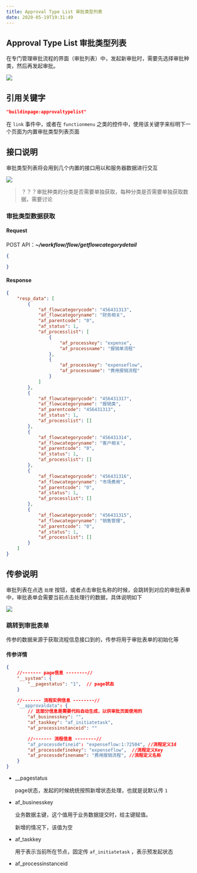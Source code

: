 ```yaml
---
title: Approval Type List 审批类型列表
date: 2020-05-19T19:31:49
---
```


## Approval Type List 审批类型列表

在专门管理审批流程的界面（审批列表）中，发起新审批时，需要先选择审批种类，然后再发起审批。

![](http://apaas.wxchina.com:8881/wp-content/uploads/typeListSample.png)

## 引用关键字

```Json
"buildinpage:approvaltypelist"
```

在 `link` 事件中，或者在 `functionmenu` 之类的控件中，使用该关键字来标明下一个页面为内置审批类型列表页面

## 接口说明

审批类型列表将会用到几个内置的接口用以和服务器数据进行交互

![](http://apaas.wxchina.com:8881/wp-content/uploads/typeListFlow.png)

> ？？？审批种类的分类是否需要单独获取，每种分类是否需要单独获取数据，需要讨论

### 审批类型数据获取

#### Request

POST API：***~/workflow/flow/getflowcategorydetail***

```json
{

}
```

#### Response

```Json
{
    "resp_data": [
        {
            "af_flowcategorycode": "456431313",
            "af_flowcategoryname": "财务相关",
            "af_parentcode": "0",
            "af_status": 1,
            "af_processlist": [
                {
                    "af_processkey": "expense",
                    "af_processname": "报销单流程"
                },
                {
                    "af_processkey": "expenseflow",
                    "af_processname": "费用报销流程"
                }
            ]
        },
        {
            "af_flowcategorycode": "456431317",
            "af_flowcategoryname": "报销类",
            "af_parentcode": "456431313",
            "af_status": 1,
            "af_processlist": []
        },
        {
            "af_flowcategorycode": "456431314",
            "af_flowcategoryname": "客户相关",
            "af_parentcode": "0",
            "af_status": 1,
            "af_processlist": []
        },
        {
            "af_flowcategorycode": "456431316",
            "af_flowcategoryname": "市场费用",
            "af_parentcode": "0",
            "af_status": 1,
            "af_processlist": []
        },
        {
            "af_flowcategorycode": "456431315",
            "af_flowcategoryname": "销售管理",
            "af_parentcode": "0",
            "af_status": 1,
            "af_processlist": []
        }
    ]
}
```

## 传参说明

审批列表在点选 `处理` 按钮，或者点击审批名称的时候，会跳转到对应的审批表单中，审批表单会需要当前点击处理行的数据，具体说明如下

![](http://apaas.wxchina.com:8881/wp-content/uploads/typeListLink.png)

### 跳转到审批表单

传参的数据来源于获取流程信息接口到的，传参将用于审批表单的初始化等

#### 传参详情

```Json
{
    //------- page信息 --------//
    "__system": {
        "__pagestatus": "1",  // page状态
    }

    //------- 流程实例信息 --------//
    "__approvaldata": {
        // 这部分信息是需要代码自动生成，以供审批页面使用的
        "af_businesskey": "",
        "af_taskkey": "af_initiatetask",
        "af_processinstanceid": ""

        //------- 流程信息 --------//
        "af_processdefineid": "expenseflow:1:72504", //流程定义Id
        "af_processdefinekey": "expenseflow",  //流程定义Key
        "af_processdefinename": "费用报销流程", //流程定义名称
    }
}
```

* \_\_pagestatus

  page状态，发起的时候统统按照新增状态处理，也就是说默认传 `1`

* af\_businesskey

  业务数据主键，这个值用于业务数据提交时，给主键赋值。

  新增的情况下，该值为空

* af\_taskkey

  用于表示当前所在节点，固定传 `af_initiatetask` ，表示预发起状态
* af\_processinstanceid